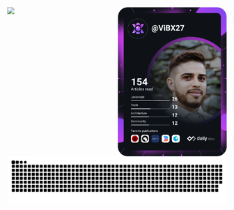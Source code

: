 <div>
  <div align="left">
    <img align="left" src="https://streak-stats.demolab.com?user=vibx27&locale=pt_BR&date_format=j%20M%5B%20Y%5D"></img>
  </div>
  
  <div align="right">
    <img align="right" src="https://github.com/vibx27/vibx27/blob/main/devcard.svg" width="250" alt="Vitor Barcelos Dev Card"/>
  </div>
</div>

<div align="center">
  <img src="https://github.com/vibx27/vibx27/blob/output/github-snake.svg"></img>
</div>
